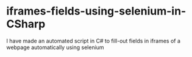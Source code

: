 # iframes-fields-using-selenium-in-CSharp
I have made an automated script in C# to fill-out fields in iframes of a webpage automatically using selenium
